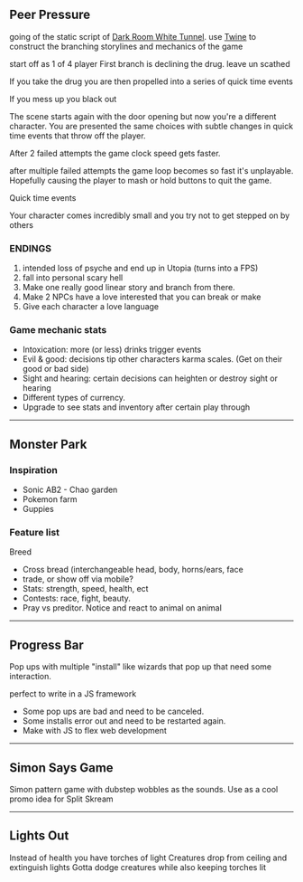 ## Peer Pressure

going of the static script of [Dark Room White Tunnel](%F0%9F%93%81developer/GameDev%20%F0%9F%95%B9/Dark%20Room%20White%20Tunnel.md). use [Twine](https://twinery.org/) to construct the branching storylines and mechanics of the game

start off as 1 of 4 player
First branch is declining the drug. leave un scathed 

If you take the drug you are then propelled into a series of quick time events

If you mess up you black out

The scene starts again with the door opening but now you're a different character. You are presented the same choices with subtle changes in quick time events that throw off the player.

After 2 failed attempts the game clock speed gets faster.

after multiple failed attempts the game loop becomes so fast it's unplayable. Hopefully causing the player to mash or hold buttons to quit the game.

Quick time events

Your character comes incredibly small and you try not to get stepped on by others

### ENDINGS
1. intended loss of psyche and end up in Utopia (turns into a FPS)
2. fall into personal scary hell
3. Make one really good linear story and branch from there.
4. Make 2 NPCs have a love interested that you can break or make
5. Give each character a love language

### Game mechanic stats
- Intoxication: more (or less) drinks trigger events
- Evil & good: decisions tip other characters karma scales. (Get on their good or bad side)
- Sight and hearing: certain decisions can heighten or destroy sight or hearing
- Different types of currency.
- Upgrade to see stats and inventory after certain play through

---
## Monster Park
### Inspiration
-   Sonic AB2 - Chao garden
-   Pokemon farm
-   Guppies

### Feature list
Breed
- Cross bread (interchangeable head, body, horns/ears, face
- trade, or show off via mobile?
- Stats: strength, speed, health, ect
- Contests: race, fight, beauty.
- Pray vs preditor. Notice and react to animal on animal

---
## Progress Bar
Pop ups with multiple "install" like wizards that pop up that need some interaction.

perfect to write in a JS framework 

- Some pop ups are bad and need to be canceled.
- Some installs error out and need to be restarted again.
- Make with JS to flex web development

---
## Simon Says Game
Simon pattern game with dubstep wobbles as the sounds. Use as a cool promo idea for Split Skream

---
## Lights Out
Instead of health you have torches of light
Creatures drop from ceiling and extinguish lights
Gotta dodge creatures while also keeping torches lit